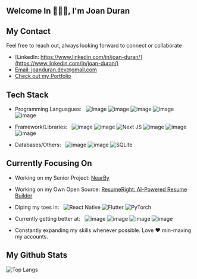 ## Welcome In 👋👋👋, I'm Joan Duran 

## My Contact
Feel free to reach out, always looking forward to connect or collaborate <br>
- [Linkedln: https://www.linkedin.com/in/joan-duran/](https://www.linkedin.com/in/joan-duran/) <br>
- [Email: joanduran.dev@gmail.com](mailto:joanduran.dev@gmail.com) <br>
- [Check out my Portfolio](https://joanduran.vercel.app/) <br>

## Tech Stack 
- Programming Languagues: &nbsp; 
![image](https://img.shields.io/badge/JavaScript-323330?style=for-the-badge&logo=javascript&logoColor=F7DF1E)
![image](https://img.shields.io/badge/TypeScript-007ACC?style=for-the-badge&logo=typescript&logoColor=white)
![image](https://img.shields.io/badge/Python-FFD43B?style=for-the-badge&logo=python&logoColor=blue)
![image](https://img.shields.io/badge/HTML5-E34F26?style=for-the-badge&logo=html5&logoColor=white)
![image](https://img.shields.io/badge/CSS3-1572B6?style=for-the-badge&logo=css3&logoColor=white)

- Framework/Libraries: &nbsp;
![image](https://img.shields.io/badge/React-20232A?style=for-the-badge&logo=react&logoColor=61DAFB)
![image](https://img.shields.io/badge/Node%20js-339933?style=for-the-badge&logo=nodedotjs&logoColor=white)
![Next JS](https://img.shields.io/badge/Next-black?style=for-the-badge&logo=next.js&logoColor=white)
![image](https://img.shields.io/badge/Astro-0C1222?style=for-the-badge&logo=astro&logoColor=FDFDFE)
![image](https://img.shields.io/badge/Tailwind_CSS-38B2AC?style=for-the-badge&logo=tailwind-css&logoColor=white)
![image](https://img.shields.io/badge/Material%20UI-007FFF?style=for-the-badge&logo=mui&logoColor=white)

- Databases/Others: &nbsp;
![image](https://img.shields.io/badge/MongoDB-4EA94B?style=for-the-badge&logo=mongodb&logoColor=white)
![image](https://img.shields.io/badge/firebase-ffca28?style=for-the-badge&logo=firebase&logoColor=black)
![SQLite](https://img.shields.io/badge/sqlite-%2307405e.svg?style=for-the-badge&logo=sqlite&logoColor=white)

## Currently Focusing On
- Working on my Senior Project: [NearBy](https://github.com/JoanDuran12/NearBy)

- Working on my Own Open Source: [ResumeRight: AI-Powered Resume Builder](https://github.com/JoanDuran12/ResumeRight)

- Diping my toes in: &nbsp;
![React Native](https://img.shields.io/badge/react_native-%2320232a.svg?style=for-the-badge&logo=react&logoColor=%2361DAFB)
![Flutter](https://img.shields.io/badge/Flutter-%2302569B.svg?style=for-the-badge&logo=Flutter&logoColor=white)
![PyTorch](https://img.shields.io/badge/PyTorch-%23EE4C2C.svg?style=for-the-badge&logo=PyTorch&logoColor=white)

- Currently getting better at: &nbsp;
![image](https://img.shields.io/badge/Node%20js-339933?style=for-the-badge&logo=nodedotjs&logoColor=white)
![image](https://img.shields.io/badge/React-20232A?style=for-the-badge&logo=react&logoColor=61DAFB)
![image](https://img.shields.io/badge/JavaScript-323330?style=for-the-badge&logo=javascript&logoColor=F7DF1E)
![image](https://img.shields.io/badge/TypeScript-007ACC?style=for-the-badge&logo=typescript&logoColor=white)

- Constantly expanding my skills whenever possible. Love ❤️ min-maxing my accounts.

## My Github Stats
![Top Langs](https://github-readme-stats.vercel.app/api/top-langs/?username=JoanDuran12&layout=compact&theme=onedark)

<!--
**JoanDuran12/JoanDuran12** is a ✨ _special_ ✨ repository because its `README.md` (this file) appears on your GitHub profile.

Here are some ideas to get you started:

- 🔭 I’m currently working on ...
- 🌱 I’m currently learning ...
- 👯 I’m looking to collaborate on ...
- 🤔 I’m looking for help with ...
- 💬 Ask me about ...
- 📫 How to reach me: ...
- 😄 Pronouns: ...
- ⚡ Fun fact: ...
-->  
